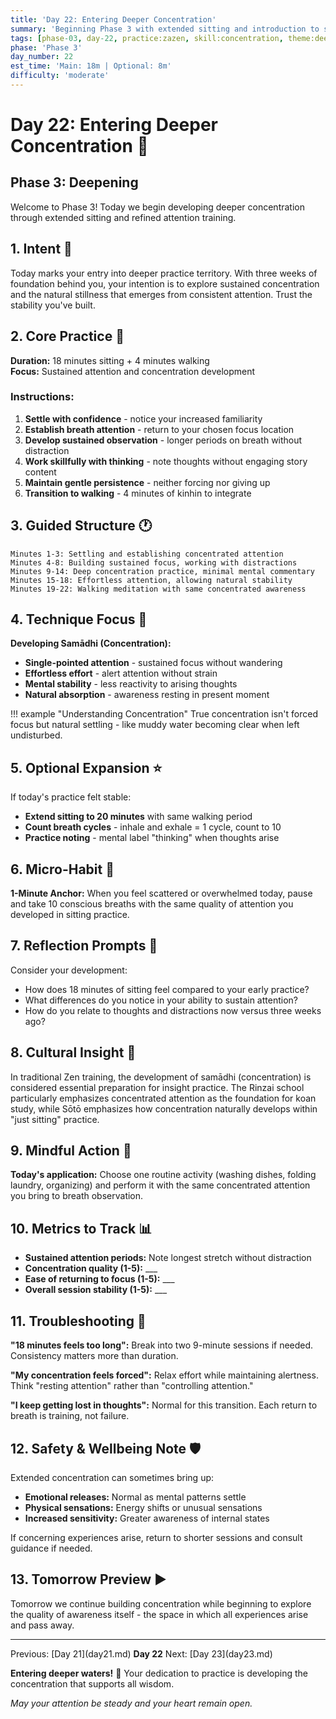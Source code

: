 ```yaml
---
title: 'Day 22: Entering Deeper Concentration'
summary: 'Beginning Phase 3 with extended sitting and introduction to sustained attention practices.'
tags: [phase-03, day-22, practice:zazen, skill:concentration, theme:deepening]
phase: 'Phase 3'
day_number: 22
est_time: 'Main: 18m | Optional: 8m'
difficulty: 'moderate'
---
```


# Day 22: Entering Deeper Concentration :evergreen_tree:

<div class="phase-banner">
<h2>Phase 3: Deepening</h2>
<p>Welcome to Phase 3! Today we begin developing deeper concentration through extended sitting and refined attention training.</p>
</div>

## 1. Intent :dart:

Today marks your entry into deeper practice territory. With three weeks of foundation behind you, your intention is to explore sustained concentration and the natural stillness that emerges from consistent attention. Trust the stability you've built.

## 2. Core Practice :lotus_position:

**Duration:** 18 minutes sitting + 4 minutes walking  
**Focus:** Sustained attention and concentration development

### Instructions:

1. **Settle with confidence** - notice your increased familiarity
2. **Establish breath attention** - return to your chosen focus location
3. **Develop sustained observation** - longer periods on breath without distraction
4. **Work skillfully with thinking** - note thoughts without engaging story content
5. **Maintain gentle persistence** - neither forcing nor giving up
6. **Transition to walking** - 4 minutes of kinhin to integrate

## 3. Guided Structure :clock1:

```
Minutes 1-3: Settling and establishing concentrated attention
Minutes 4-8: Building sustained focus, working with distractions
Minutes 9-14: Deep concentration practice, minimal mental commentary
Minutes 15-18: Effortless attention, allowing natural stability
Minutes 19-22: Walking meditation with same concentrated awareness
```

## 4. Technique Focus :microscope:

**Developing Samādhi (Concentration):**

-   **Single-pointed attention** - sustained focus without wandering
-   **Effortless effort** - alert attention without strain
-   **Mental stability** - less reactivity to arising thoughts
-   **Natural absorption** - awareness resting in present moment

!!! example "Understanding Concentration"
True concentration isn't forced focus but natural settling - like muddy water becoming clear when left undisturbed.

## 5. Optional Expansion :star:

If today's practice felt stable:

-   **Extend sitting to 20 minutes** with same walking period
-   **Count breath cycles** - inhale and exhale = 1 cycle, count to 10
-   **Practice noting** - mental label "thinking" when thoughts arise

## 6. Micro-Habit :repeat:

**1-Minute Anchor:** When you feel scattered or overwhelmed today, pause and take 10 conscious breaths with the same quality of attention you developed in sitting practice.

## 7. Reflection Prompts :thought_balloon:

Consider your development:

-   How does 18 minutes of sitting feel compared to your early practice?
-   What differences do you notice in your ability to sustain attention?
-   How do you relate to thoughts and distractions now versus three weeks ago?

## 8. Cultural Insight :cherry_blossom:

<div class="cultural-insight">
In traditional Zen training, the development of samādhi (concentration) is considered essential preparation for insight practice. The Rinzai school particularly emphasizes concentrated attention as the foundation for koan study, while Sōtō emphasizes how concentration naturally develops within "just sitting" practice.
</div>

## 9. Mindful Action :footprints:

**Today's application:** Choose one routine activity (washing dishes, folding laundry, organizing) and perform it with the same concentrated attention you bring to breath observation.

## 10. Metrics to Track :bar_chart:

-   **Sustained attention periods:** Note longest stretch without distraction
-   **Concentration quality (1-5):** \_\_\_
-   **Ease of returning to focus (1-5):** \_\_\_
-   **Overall session stability (1-5):** \_\_\_

## 11. Troubleshooting :wrench:

**"18 minutes feels too long":** Break into two 9-minute sessions if needed. Consistency matters more than duration.

**"My concentration feels forced":** Relax effort while maintaining alertness. Think "resting attention" rather than "controlling attention."

**"I keep getting lost in thoughts":** Normal for this transition. Each return to breath is training, not failure.

## 12. Safety & Wellbeing Note :shield:

Extended concentration can sometimes bring up:

-   **Emotional releases:** Normal as mental patterns settle
-   **Physical sensations:** Energy shifts or unusual sensations
-   **Increased sensitivity:** Greater awareness of internal states

If concerning experiences arise, return to shorter sessions and consult guidance if needed.

## 13. Tomorrow Preview :arrow_forward:

Tomorrow we continue building concentration while beginning to explore the quality of awareness itself - the space in which all experiences arise and pass away.

---

<div class="day-nav">
<span>Previous: [Day 21](day21.md)</span>
<span><strong>Day 22</strong></span>
<span>Next: [Day 23](day23.md)</span>
</div>

**Entering deeper waters!** :ocean: Your dedication to practice is developing the concentration that supports all wisdom.

_May your attention be steady and your heart remain open._
